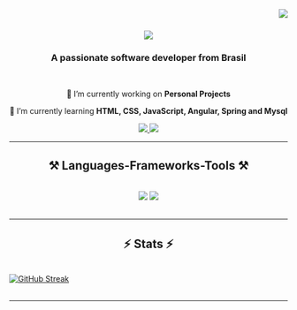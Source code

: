 <img align="right" src="https://visitor-badge.laobi.icu/badge?page_id=HigorMenz.HigorMenz" />

<h1 align="center">
    <img src="https://readme-typing-svg.herokuapp.com/?font=Righteous&size=35&center=true&vCenter=true&width=500&height=70&duration=4000&lines=Hi+There!+👋;+I'm+Higor+Menzinger!;" />
</h1>

<h3 align="center">A passionate software developer from Brasil</h3>

<br/>

<div align="center">
 
 🔭 I’m currently working on **Personal Projects**
 
 🌱 I’m currently learning **HTML, CSS, JavaScript, Angular, Spring and Mysql**

 </div>
 
<div align="center"> 
  <a href="mailto:higormenzinger1997@gmail.com">
    <img src="https://img.shields.io/badge/Gmail-333333?style=for-the-badge&logo=gmail&logoColor=red" />
  </a>
  <a href="https://linkedin.com/in/Higor-Menzinger" target="_blank">
    <img src="https://img.shields.io/badge/LinkedIn-0077B5?style=for-the-badge&logo=linkedin&logoColor=white" target="_blank" />
  </a>
</div>

 <hr/>
 
<h2 align="center">⚒️ Languages-Frameworks-Tools ⚒️</h2>
<br/>
<div align="center">
    <img src="https://skillicons.dev/icons?i=html,css,vscode,github," />
    <img src="https://skillicons.dev/icons?i=javascript,typescript,firebase,java,mysql" /><br>
</div>

<br/>

<hr/>

<h2 align="center">⚡ Stats ⚡</h2>
<br>
<a href="https://git.io/streak-stats"><img src="https://github-readme-streak-stats.herokuapp.com?user=HigorMenz&theme=highcontrast&border_radius=3.8" alt="GitHub Streak" /></a>
<br/><br/>

<hr/>


